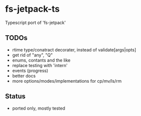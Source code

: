fs-jetpack-ts
=============

Typescript port of 'fs-jetpack'


## TODOs
- rtime type/conatract decorater, instead of validate[args|opts]
- get rid of "any", "Q"
- enums, contants and the like
- replace testing with 'intern'
- events (progress)
- better docs
- more options/modes/implementations for cp/mv/ls/rm

## Status

- ported only, mostly tested
